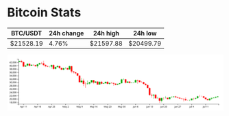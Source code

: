 # Bitcoin Stats

BTC/USDT|24h change|24h high|24h low|
|---|---|---|---|
|$21528.19|4.76%|$21597.88|$20499.79|

<img src="./chart.svg">
